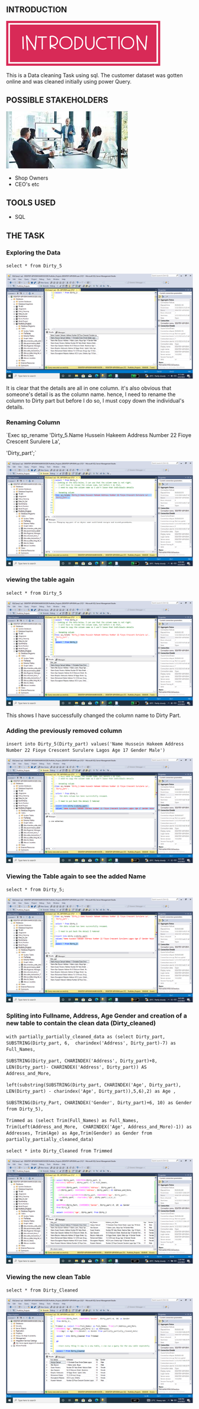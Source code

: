 ## INTRODUCTION

![Alt Text](https://github.com/Mario-Gozie/SQL-Task/blob/main/Images/intro.png)


This is a Data cleaning Task using sql. 
The customer dataset was gotten online and was cleaned initially using power Query.

## POSSIBLE STAKEHOLDERS

![Alt](https://github.com/Mario-Gozie/Chandoo-Sales-Data-Project/blob/main/Images/stakeholders.jpg)
* Shop Owners
* CEO's etc

## TOOLS USED
* SQL

## THE TASK

### Exploring the Data

`select * from Dirty_5`


![Alt Text](https://github.com/Mario-Gozie/Customer-Detail-data-Cleaning-and-Viz/blob/main/Images/Screenshot%20(293).png)

It is clear that the details are all in one column. it's also obvious that someone's detail is as the column name.
hence, I need to rename the column to Dirty part but before I do so, I must copy down the individual's details.

### Renaming Column

`Exec sp_rename 'Dirty_5.Name Hussein Hakeem Address Number 22 Fioye Crescent Surulere La', 

'Dirty_part';`

![Alt Text](https://github.com/Mario-Gozie/Customer-Detail-data-Cleaning-and-Viz/blob/main/Images/Screenshot%20(294).png)

### viewing the table again

`select * from Dirty_5`

![Alt Text](https://github.com/Mario-Gozie/Customer-Detail-data-Cleaning-and-Viz/blob/main/Images/Screenshot%20(295).png)

This shows I have successfully changed the column name to Dirty Part.

### Adding the previously removed column

`insert into Dirty_5(Dirty_part)
values('Name Hussein Hakeem Address Number 22 Fioye Crescent Surulere Lagos Age 17 Gender Male')`

![Alt Text](https://github.com/Mario-Gozie/Customer-Detail-data-Cleaning-and-Viz/blob/main/Images/Screenshot%20(296).png)




### Viewing the Table again to see the added Name
`select * from Dirty_5;`


![Alt Text](https://github.com/Mario-Gozie/Customer-Detail-data-Cleaning-and-Viz/blob/main/Images/Screenshot%20(297).png)

### Spliting into Fullname, Address, Age Gender and creation of a new table to contain the clean data (Dirty_cleaned)

 `with partially_partially_cleaned_data as (select Dirty_part, SUBSTRING(Dirty_part, 6, 
charindex('Address', Dirty_part)-7) as Full_Names,`

 `SUBSTRING(Dirty_part, CHARINDEX('Address', Dirty_part)+8,
  LEN(Dirty_part)- CHARINDEX('Address', Dirty_part)) AS Address_and_More,`
   
   `left(substring(SUBSTRING(Dirty_part, CHARINDEX('Age', Dirty_part),
   LEN(Dirty_part) - charindex('Age', Dirty_part)),5,6),2)
 as Age ,`

 `SUBSTRING(Dirty_Part, CHARINDEX('Gender', Dirty_part)+6, 10) as Gender
 from Dirty_5),`

`Trimmed as (select Trim(Full_Names) as Full_Names, Trim(Left(Address_and_More, 
CHARINDEX('Age', Address_and_More)-1)) as Addresses,
 Trim(Age) as Age,Trim(Gender) as Gender from partially_partially_cleaned_data)`

 `select * into Dirty_Cleaned from Trimmed`

![Alt Text](https://github.com/Mario-Gozie/Customer-Detail-data-Cleaning-and-Viz/blob/main/Images/Screenshot%20(298).png)

### Viewing the new clean Table

 `select * from Dirty_Cleaned`
 
 ![Alt Text](https://github.com/Mario-Gozie/Customer-Detail-data-Cleaning-and-Viz/blob/main/Images/Screenshot%20(342).png)



